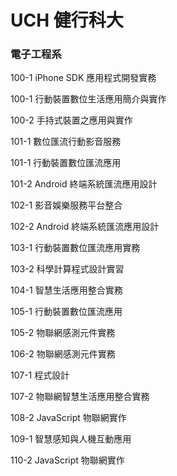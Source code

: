 # UCH 健行科大
### 電子工程系

100-1 iPhone SDK 應用程式開發實務

100-1 行動裝置數位生活應用簡介與實作

100-2 手持式裝置之應用與實作

101-1 數位匯流行動影音服務

101-1 行動裝置數位匯流應用

101-2 Android 終端系統匯流應用設計

102-1 影音娛樂服務平台整合

102-2 Android 終端系統匯流應用設計

103-1 行動裝置數位匯流應用實務

103-2 科學計算程式設計實習

104-1 智慧生活應用整合實務

105-1 行動裝置數位匯流應用

105-2 物聯網感測元件實務

106-2 物聯網感測元件實務

107-1 程式設計

107-2 物聯網智慧生活應用整合實務

108-2 JavaScript 物聯網實作

109-1 智慧感知與人機互動應用

110-2 JavaScript 物聯網實作

